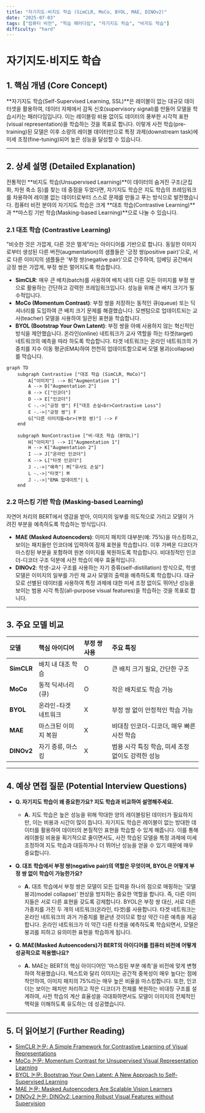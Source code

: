 ```yaml
---
title: "자기지도·비지도 학습 (SimCLR, MoCo, BYOL, MAE, DINOv2)"
date: "2025-07-03"
tags: ["컴퓨터 비전", "학습 패러다임", "자기지도 학습", "비지도 학습"]
difficulty: "hard"
---
```


# 자기지도·비지도 학습

## 1. 핵심 개념 (Core Concept)

**자기지도 학습(Self-Supervised Learning, SSL)**은 레이블이 없는 대규모 데이터셋을 활용하여, 데이터 자체에서 감독 신호(supervisory signal)를 만들어 모델을 학습시키는 패러다임입니다. 이는 레이블링 비용 없이도 데이터의 풍부한 시각적 표현(visual representation)을 학습하는 것을 목표로 합니다. 이렇게 사전 학습(pre-training)된 모델은 이후 소량의 레이블 데이터만으로 특정 과제(downstream task)에 미세 조정(fine-tuning)되어 높은 성능을 달성할 수 있습니다.

---

## 2. 상세 설명 (Detailed Explanation)

전통적인 **비지도 학습(Unsupervised Learning)**이 데이터의 숨겨진 구조(군집화, 차원 축소 등)를 찾는 데 중점을 두었다면, 자기지도 학습은 지도 학습의 프레임워크를 차용하여 레이블 없는 데이터로부터 스스로 문제를 만들고 푸는 방식으로 발전했습니다. 컴퓨터 비전 분야의 자기지도 학습은 크게 **대조 학습(Contrastive Learning)**과 **마스킹 기반 학습(Masking-based Learning)**으로 나눌 수 있습니다.

### 2.1 대조 학습 (Contrastive Learning)

"비슷한 것은 가깝게, 다른 것은 멀게"라는 아이디어를 기반으로 합니다. 동일한 이미지로부터 생성된 다른 버전(augmentation)의 샘플들은 '긍정 쌍(positive pair)'으로, 서로 다른 이미지의 샘플들은 '부정 쌍(negative pair)'으로 간주하여, 임베딩 공간에서 긍정 쌍은 가깝게, 부정 쌍은 멀어지도록 학습합니다.

*   **SimCLR**: 매우 큰 배치(batch)를 사용하여 배치 내의 다른 모든 이미지를 부정 쌍으로 활용하는 간단하고 강력한 프레임워크입니다. 성능을 위해 큰 배치 크기가 필수적입니다.
*   **MoCo (Momentum Contrast)**: 부정 쌍을 저장하는 동적인 큐(queue) 또는 딕셔너리를 도입하여 큰 배치 크기 문제를 해결했습니다. 모멘텀으로 업데이트되는 교사(teacher) 모델을 사용하여 일관된 표현을 학습합니다.
*   **BYOL (Bootstrap Your Own Latent)**: 부정 쌍을 아예 사용하지 않는 혁신적인 방식을 제안했습니다. 온라인(online) 네트워크가 교사 역할을 하는 타겟(target) 네트워크의 예측을 따라 하도록 학습합니다. 타겟 네트워크는 온라인 네트워크의 가중치를 지수 이동 평균(EMA)하여 천천히 업데이트함으로써 모델 붕괴(collapse)를 막습니다.

```mermaid
graph TD
    subgraph Contrastive ["대조 학습 (SimCLR, MoCo)"]
        A["이미지"] --> B["Augmentation 1"]
        A --> D["Augmentation 2"]
        B --> C["인코더"]
        D --> E["인코더"]
        C -.->|"긍정 쌍"| F["대조 손실<br>Contrastive Loss"]
        E -.->|"긍정 쌍"| F
        G["다른 이미지들<br>(부정 쌍)"] --> F
    end
    
    subgraph NonContrastive ["비-대조 학습 (BYOL)"]
        H["이미지"] --> I["Augmentation 1"]
        H --> K["Augmentation 2"]
        I --> J["온라인 인코더"]
        K --> L["타겟 인코더"]
        J -.->|"예측"| M["유사도 손실"]
        L -.->|"타겟"| M
        J -.->|"EMA 업데이트"| L
    end
```

### 2.2 마스킹 기반 학습 (Masking-based Learning)

자연어 처리의 BERT에서 영감을 받아, 이미지의 일부를 의도적으로 가리고 모델이 가려진 부분을 예측하도록 학습하는 방식입니다.

*   **MAE (Masked Autoencoders)**: 이미지 패치의 대부분(예: 75%)을 마스킹하고, 보이는 패치들만 인코더에 입력하여 잠재 표현을 학습합니다. 이후 가벼운 디코더가 마스킹된 부분을 포함하여 원본 이미지를 복원하도록 학습합니다. 비대칭적인 인코더-디코더 구조 덕분에 사전 학습이 매우 효율적입니다.
*   **DINOv2**: 학생-교사 구조를 사용하는 자기 증류(self-distillation) 방식으로, 학생 모델은 이미지의 일부를 가린 채 교사 모델의 출력을 예측하도록 학습합니다. 대규모로 선별된 데이터를 사용하여 특정 과제에 대한 미세 조정 없이도 뛰어난 성능을 보이는 범용 시각 특징(all-purpose visual features)을 학습하는 것을 목표로 합니다.

---

## 3. 주요 모델 비교

| 모델 | 핵심 아이디어 | 부정 쌍 사용 | 주요 특징 |
| :--- | :--- | :--- | :--- |
| **SimCLR** | 배치 내 대조 학습 | O | 큰 배치 크기 필요, 간단한 구조 |
| **MoCo** | 동적 딕셔너리 (큐) | O | 작은 배치로도 학습 가능 |
| **BYOL** | 온라인-타겟 네트워크 | X | 부정 쌍 없이 안정적인 학습 가능 |
| **MAE** | 마스크된 이미지 복원 | X | 비대칭 인코더-디코더, 매우 빠른 사전 학습 |
| **DINOv2** | 자기 증류, 마스킹 | X | 범용 시각 특징 학습, 미세 조정 없이도 강력한 성능 |

---

## 4. 예상 면접 질문 (Potential Interview Questions)

*   **Q. 자기지도 학습이 왜 중요한가요? 지도 학습과 비교하여 설명해주세요.**
    *   **A.** 지도 학습은 높은 성능을 위해 막대한 양의 레이블링된 데이터가 필요하지만, 이는 비용과 시간이 많이 듭니다. 자기지도 학습은 레이블이 없는 방대한 데이터를 활용하여 데이터의 본질적인 표현을 학습할 수 있게 해줍니다. 이를 통해 레이블링 비용을 획기적으로 줄이면서도, 사전 학습된 모델을 특정 과제에 미세 조정하여 지도 학습과 대등하거나 더 뛰어난 성능을 얻을 수 있기 때문에 매우 중요합니다.

*   **Q. 대조 학습에서 부정 쌍(negative pair)의 역할은 무엇이며, BYOL은 어떻게 부정 쌍 없이 학습이 가능한가요?**
    *   **A.** 대조 학습에서 부정 쌍은 모델이 모든 입력을 하나의 점으로 매핑하는 '모델 붕괴(model collapse)' 현상을 방지하는 중요한 역할을 합니다. 즉, 다른 이미지들은 서로 다른 표현을 갖도록 강제합니다. BYOL은 부정 쌍 대신, 서로 다른 가중치를 가진 두 개의 네트워크(온라인, 타겟)를 사용합니다. 타겟 네트워크는 온라인 네트워크의 과거 가중치를 평균낸 것이므로 항상 약간 다른 예측을 제공합니다. 온라인 네트워크가 이 약간 다른 타겟을 예측하도록 학습되면서, 모델은 붕괴를 피하고 유의미한 표현을 학습하게 됩니다.

*   **Q. MAE(Masked Autoencoders)가 BERT의 아이디어를 컴퓨터 비전에 어떻게 성공적으로 적용했나요?**
    *   **A.** MAE는 BERT의 핵심 아이디어인 '마스킹된 부분 예측'을 비전에 맞게 변형하여 적용했습니다. 텍스트와 달리 이미지는 공간적 중복성이 매우 높다는 점에 착안하여, 이미지 패치의 75%라는 매우 높은 비율을 마스킹합니다. 또한, 인코더는 보이는 패치만 처리하고 작은 디코더가 전체를 복원하는 비대칭 구조를 설계하여, 사전 학습의 계산 효율성을 극대화하면서도 모델이 이미지의 전체적인 맥락을 이해하도록 유도하는 데 성공했습니다.

---

## 5. 더 읽어보기 (Further Reading)

*   [SimCLR 논문: A Simple Framework for Contrastive Learning of Visual Representations](https://arxiv.org/abs/2002.05709)
*   [MoCo 논문: Momentum Contrast for Unsupervised Visual Representation Learning](https://arxiv.org/abs/1911.05722)
*   [BYOL 논문: Bootstrap Your Own Latent: A New Approach to Self-Supervised Learning](https://arxiv.org/abs/2006.07733)
*   [MAE 논문: Masked Autoencoders Are Scalable Vision Learners](https://arxiv.org/abs/2111.06377)
*   [DINOv2 논문: DINOv2: Learning Robust Visual Features without Supervision](https://arxiv.org/abs/2304.07193)